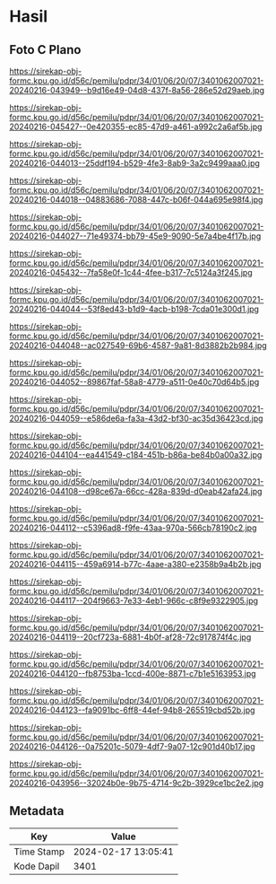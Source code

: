 # Hasil

## Foto C Plano

https://sirekap-obj-formc.kpu.go.id/d56c/pemilu/pdpr/34/01/06/20/07/3401062007021-20240216-043949--b9d16e49-04d8-437f-8a56-286e52d29aeb.jpg

https://sirekap-obj-formc.kpu.go.id/d56c/pemilu/pdpr/34/01/06/20/07/3401062007021-20240216-045427--0e420355-ec85-47d9-a461-a992c2a6af5b.jpg

https://sirekap-obj-formc.kpu.go.id/d56c/pemilu/pdpr/34/01/06/20/07/3401062007021-20240216-044013--25ddf194-b529-4fe3-8ab9-3a2c9499aaa0.jpg

https://sirekap-obj-formc.kpu.go.id/d56c/pemilu/pdpr/34/01/06/20/07/3401062007021-20240216-044018--04883686-7088-447c-b06f-044a695e98f4.jpg

https://sirekap-obj-formc.kpu.go.id/d56c/pemilu/pdpr/34/01/06/20/07/3401062007021-20240216-044027--71e49374-bb79-45e9-9090-5e7a4be4f17b.jpg

https://sirekap-obj-formc.kpu.go.id/d56c/pemilu/pdpr/34/01/06/20/07/3401062007021-20240216-045432--7fa58e0f-1c44-4fee-b317-7c5124a3f245.jpg

https://sirekap-obj-formc.kpu.go.id/d56c/pemilu/pdpr/34/01/06/20/07/3401062007021-20240216-044044--53f8ed43-b1d9-4acb-b198-7cda01e300d1.jpg

https://sirekap-obj-formc.kpu.go.id/d56c/pemilu/pdpr/34/01/06/20/07/3401062007021-20240216-044048--ac027549-69b6-4587-9a81-8d3882b2b984.jpg

https://sirekap-obj-formc.kpu.go.id/d56c/pemilu/pdpr/34/01/06/20/07/3401062007021-20240216-044052--89867faf-58a8-4779-a511-0e40c70d64b5.jpg

https://sirekap-obj-formc.kpu.go.id/d56c/pemilu/pdpr/34/01/06/20/07/3401062007021-20240216-044059--e586de6a-fa3a-43d2-bf30-ac35d36423cd.jpg

https://sirekap-obj-formc.kpu.go.id/d56c/pemilu/pdpr/34/01/06/20/07/3401062007021-20240216-044104--ea441549-c184-451b-b86a-be84b0a00a32.jpg

https://sirekap-obj-formc.kpu.go.id/d56c/pemilu/pdpr/34/01/06/20/07/3401062007021-20240216-044108--d98ce67a-66cc-428a-839d-d0eab42afa24.jpg

https://sirekap-obj-formc.kpu.go.id/d56c/pemilu/pdpr/34/01/06/20/07/3401062007021-20240216-044112--c5396ad8-f9fe-43aa-970a-566cb78190c2.jpg

https://sirekap-obj-formc.kpu.go.id/d56c/pemilu/pdpr/34/01/06/20/07/3401062007021-20240216-044115--459a6914-b77c-4aae-a380-e2358b9a4b2b.jpg

https://sirekap-obj-formc.kpu.go.id/d56c/pemilu/pdpr/34/01/06/20/07/3401062007021-20240216-044117--204f9663-7e33-4eb1-966c-c8f9e9322905.jpg

https://sirekap-obj-formc.kpu.go.id/d56c/pemilu/pdpr/34/01/06/20/07/3401062007021-20240216-044119--20cf723a-6881-4b0f-af28-72c917874f4c.jpg

https://sirekap-obj-formc.kpu.go.id/d56c/pemilu/pdpr/34/01/06/20/07/3401062007021-20240216-044120--fb8753ba-1ccd-400e-8871-c7b1e5163953.jpg

https://sirekap-obj-formc.kpu.go.id/d56c/pemilu/pdpr/34/01/06/20/07/3401062007021-20240216-044123--fa9091bc-6ff8-44ef-94b8-265519cbd52b.jpg

https://sirekap-obj-formc.kpu.go.id/d56c/pemilu/pdpr/34/01/06/20/07/3401062007021-20240216-044126--0a75201c-5079-4df7-9a07-12c901d40b17.jpg

https://sirekap-obj-formc.kpu.go.id/d56c/pemilu/pdpr/34/01/06/20/07/3401062007021-20240216-043956--32024b0e-9b75-4714-9c2b-3929ce1bc2e2.jpg


## Metadata

| Key        | Value               |
| ---------- | ------------------- |
| Time Stamp | 2024-02-17 13:05:41 |
| Kode Dapil | 3401                |



